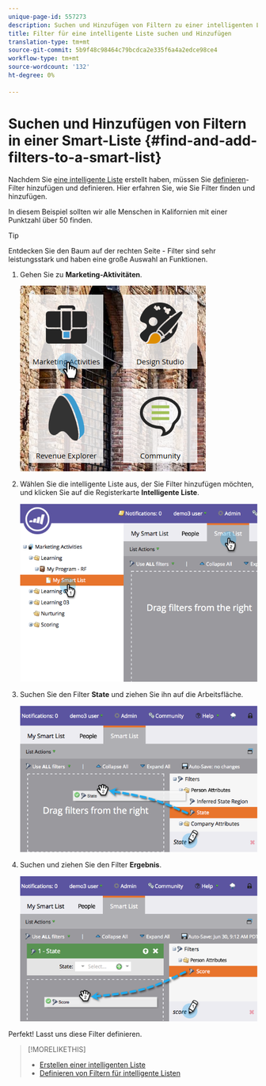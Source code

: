 ```yaml
---
unique-page-id: 557273
description: Suchen und Hinzufügen von Filtern zu einer intelligenten Liste - Marketing Docs - Produktdokumentation
title: Filter für eine intelligente Liste suchen und Hinzufügen
translation-type: tm+mt
source-git-commit: 5b9f48c98464c79bcdca2e335f6a4a2edce98ce4
workflow-type: tm+mt
source-wordcount: '132'
ht-degree: 0%

---
```



# Suchen und Hinzufügen von Filtern in einer Smart-Liste {#find-and-add-filters-to-a-smart-list}

Nachdem Sie [eine intelligente Liste](/help/marketo/product-docs/core-marketo-concepts/smart-lists-and-static-lists/creating-a-smart-list/create-a-smart-list.md) erstellt haben, müssen Sie [definieren](/help/marketo/product-docs/core-marketo-concepts/smart-lists-and-static-lists/creating-a-smart-list/define-smart-list-filters.md)-Filter hinzufügen und definieren. Hier erfahren Sie, wie Sie Filter finden und hinzufügen.

In diesem Beispiel sollten wir alle Menschen in Kalifornien mit einer Punktzahl über 50 finden.

>[!TIP]
>
>Entdecken Sie den Baum auf der rechten Seite - Filter sind sehr leistungsstark und haben eine große Auswahl an Funktionen.

1. Gehen Sie zu **Marketing-Aktivitäten**.

   ![](assets/ma.png)

1. Wählen Sie die intelligente Liste aus, der Sie Filter hinzufügen möchten, und klicken Sie auf die Registerkarte **Intelligente Liste**.

   ![](assets/two.png)

1. Suchen Sie den Filter **State** und ziehen Sie ihn auf die Arbeitsfläche.

   ![](assets/three.png)

1. Suchen und ziehen Sie den Filter **Ergebnis**.

   ![](assets/four.png)

Perfekt! Lasst uns diese Filter definieren.

>[!MORELIKETHIS]
>
>* [Erstellen einer intelligenten Liste](/help/marketo/product-docs/core-marketo-concepts/smart-lists-and-static-lists/creating-a-smart-list/create-a-smart-list.md)
>* [Definieren von Filtern für intelligente Listen](/help/marketo/product-docs/core-marketo-concepts/smart-lists-and-static-lists/creating-a-smart-list/define-smart-list-filters.md)

